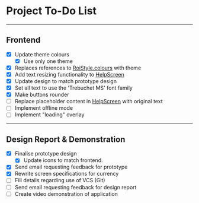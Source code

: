 # Project To-Do List

---

## Frontend

- [x] Update theme colours
  - [x] Use only one theme
- [x] Replaces references to [RoiStyle.colours](styles/RoiStyle.js) with theme
- [x] Add text resizing functionality to [HelpScreen](screens/HelpScreen.js)
- [x] Update design to match prototype design
- [x] Set all text to use the 'Trebuchet MS' font family
- [x] Make buttons rounder
- [ ] Replace placeholder content in [HelpScreen](screens/HelpScreen.js) with original text
- [ ] Implement offline mode
- [ ] Implement "loading" overlay

---

## Design Report & Demonstration

- [x] Finalise prototype design
  - [x] Update icons to match frontend.
- [x] Send email requesting feedback for prototype
- [x] Rewrite screen specifications for currency
- [ ] Fill details regarding use of VCS (Git)
- [ ] Send email requesting feedback for design report
- [ ] Create video demonstration of application
